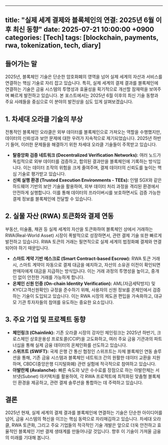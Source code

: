 
---
title: "실제 세계 결제와 블록체인의 연결: 2025년 6월 이후 최신 동향"
date: 2025-07-21 10:00:00 +0900
categories: [Tech]
tags: [blockchain, payments, rwa, tokenization, tech, diary]
---

## 들어가는 말

2025년, 블록체인 기술은 단순한 암호화폐의 영역을 넘어 실제 세계의 자산과 서비스를 연결하는 핵심 기술로 자리 잡고 있습니다. 특히, 실제 세계의 결제 결과를 블록체인에 연결하는 기술은 금융 시스템의 투명성과 효율성을 획기적으로 개선할 잠재력을 보여주며 빠르게 발전하고 있습니다. 본 포스트에서는 2025년 6월 이후의 최신 기술 동향과 주요 사례들을 중심으로 이 분야의 발전상을 심도 있게 살펴보겠습니다.

## 1. 차세대 오라클 기술의 부상

전통적인 블록체인 오라클은 외부 데이터를 블록체인으로 가져오는 역할을 수행했지만, 데이터의 신뢰성과 보안 문제에 대한 우려가 지속적으로 제기되었습니다. 2025년 하반기 들어, 이러한 문제들을 해결하기 위한 차세대 오라클 기술들이 주목받고 있습니다.

* **탈중앙화 검증 네트워크 (Decentralized Verification Networks):** 여러 노드가 독립적으로 외부 데이터를 검증하고, 합의된 결과만을 블록체인에 기록하는 방식입니다. 이는 데이터 조작의 위험을 크게 줄여주며, 결제 데이터의 신뢰도를 높이는 핵심 기술로 평가받고 있습니다.
* **신뢰 실행 환경 (Trusted Execution Environments - TEEs):** 인텔 SGX와 같은 하드웨어 기반의 보안 기술을 활용하여, 외부 데이터 처리 과정을 격리된 환경에서 안전하게 실행합니다. 이를 통해 데이터의 프라이버시를 보호하면서도 검증 가능한 결제 정보를 블록체인에 전달할 수 있습니다.

## 2. 실물 자산 (RWA) 토큰화와 결제 연동

부동산, 미술품, 채권 등 실제 세계의 자산을 토큰화하여 블록체인 상에서 거래하는 RWA(Real-World Asset) 시장이 폭발적으로 성장하면서, 관련 결제 기술 또한 빠르게 발전하고 있습니다. RWA 토큰의 거래는 필연적으로 실제 세계의 법정화폐 결제와 연결되어야 하기 때문입니다.

* **스마트 계약 기반 에스크로 (Smart Contract-based Escrow):** RWA 토큰 거래 시, 스마트 계약이 자동으로 결제 대금을 예치하고, 자산의 소유권 이전이 확인되면 판매자에게 대금을 지급하는 방식입니다. 이는 거래 과정의 투명성을 높이고, 중개인 없이 안전한 거래를 가능하게 합니다.
* **온체인 신원 인증 (On-chain Identity Verification):** AML(자금세탁방지) 및 KYC(고객신원확인) 규정을 준수하기 위해, 사용자의 신원 정보를 온체인에서 검증하는 기술이 도입되고 있습니다. 이는 RWA 시장의 제도권 편입을 가속화하고, 대규모 기관 투자자들의 참여를 유도하는 중요한 요소입니다.

## 3. 주요 기업 및 프로젝트 동향

* **체인링크 (Chainlink):** 기존 오라클 시장의 강자인 체인링크는 2025년 하반기, 크로스체인 상호운용성 프로토콜(CCIP)을 고도화하고, 여러 주요 금융 기관과의 파트너십을 통해 실제 금융 데이터의 온체인화를 선도하고 있습니다.
* **스위프트 (SWIFT):** 국제 은행 간 통신 협정인 스위프트는 자체 블록체인 연동 솔루션을 통해, 기존 금융 시스템과 블록체인 네트워크 간의 원활한 데이터 교환을 지원하며, CBDC(중앙은행 디지털화폐) 관련 실험에 적극적으로 참여하고 있습니다.
* **아발란체 (Avalanche):** 빠른 속도와 낮은 수수료를 장점으로 하는 아발란체는 서브넷(Subnet) 아키텍처를 활용하여, 각 RWA 프로젝트에 최적화된 맞춤형 블록체인 환경을 제공하고, 관련 결제 솔루션을 통합하는 데 주력하고 있습니다.

## 결론

2025년 현재, 실제 세계의 결제 결과를 블록체인에 연결하는 기술은 단순한 아이디어를 넘어, 금융 시스템의 혁신을 이끄는 핵심 동력으로 자리매김하고 있습니다. 차세대 오라클, RWA 토큰화, 그리고 주요 기업들의 적극적인 기술 개발은 앞으로 더욱 안전하고 효율적인 블록체인 기반 결제 생태계를 만들어나갈 것입니다. 향후 이 기술이 가져올 금융의 미래를 기대해 봅니다.
